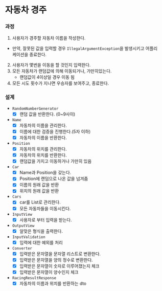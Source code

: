 # 자동차 경주

### 과정

1. 사용자가 경주할 자동차 이름을 작성한다.

- 만약, 잘못된 값을 입력할 경우 `IllegalArgumentException`을 발생시키고 어플리케이션을 종료한다.

2. 사용자가 몇번을 이동을 할 것인지 입력한다.
3. 모든 자동차가 랜덤값에 의해 이동되거나, 가만히있는다.
    - 랜덤값이 4이상일 경우 이동 됨
4. 모든 시도 횟수가 지나면 우승자를 보여주고, 종료한다.

### 설계

- `RandomNumberGenerator`
    - [x] 랜덤 값을 반환한다. (0~9사이)

- `Name`
    - [x] 자동차의 이름을 관리한다.
    - [x] 이름에 대한 검증을 진행한다.(5자 이하)
    - [x] 자동차의 이름을 반환한다.

- `Position`
    - [x] 자동차의 위치를 관리한다.
    - [x] 자동차의 위치를 반환한다.
    - [x] 랜덤값을 가지고 이동하거나 가만히 있음

- `Car`
    - [x] Name과 Position을 갖는다.
    - [x] Position에 랜덤으로 나온 값을 넘겨줌
    - [x] 이름의 원래 값을 반환
    - [x] 위치의 원래 값을 반환

- `Cars`
    - [x] car를 List로 관리한다.
    - [x] 모든 자동차들을 이동시킨다.

- `InputView`
    - [x] 사용자로 부터 입력을 받는다.

- `OutputView`
    - [x] 알맞은 형식을 출력한다.

- `InputValidation`
    - [x] 입력에 대한 예외를 처리

- `Converter`
    - [x] 입력받은 문자열을 문자열 리스트로 변환한다.
    - [x] 입력받은 문자열을 양의 정수로 변환한다.
    - [x] 입력받은 문자열이 숫자로 이루어졌는지 체크
    - [x] 입력받은 문자열이 양수인지 체크

- `RacingResultResponse`
    - [x] 자동차의 이름과 위치를 반환하는 dto

